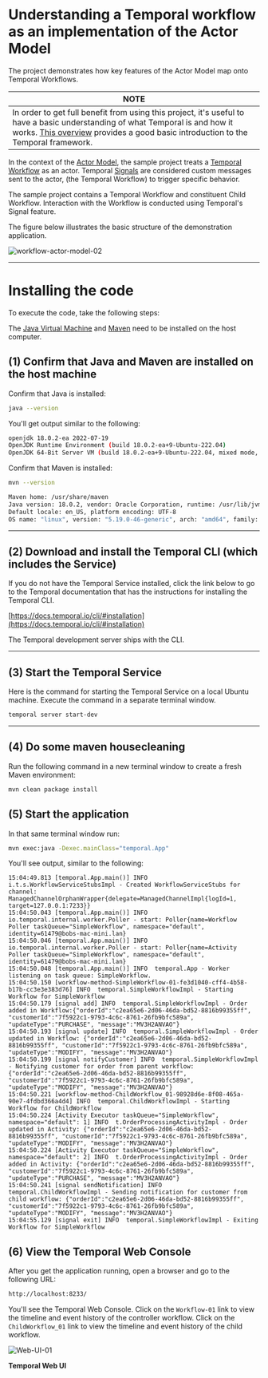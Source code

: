 # Understanding a Temporal workflow as an implementation of the Actor Model

The project demonstrates how key features of the Actor Model map onto Temporal Workflows.

| NOTE                                                                                                                                                                                                                                                   |
|--------------------------------------------------------------------------------------------------------------------------------------------------------------------------------------------------------------------------------------------------------|
| In order to get full benefit from using this project, it's useful to have a basic understanding of what Temporal is and how it works. [This overview](https://docs.temporal.io/temporal) provides a good basic introduction to the Temporal framework. |


In the context of the [Actor Model](https://temporal.io/blog/workflows-as-actors-is-it-really-possible), the sample 
project treats a [Temporal Workflow](https://docs.temporalio/workflows)
as an actor. Temporal [Signals](https://docs.temporalio/encyclopedia/application-message-passing#signals) are considered
custom messages sent to the actor, (the Temporal Workflow) to trigger specific behavior.

The sample project contains a Temporal Workflow and constituent Child Workflow. Interaction with the Workflow is 
conducted using Temporal's Signal feature.

The figure below illustrates the basic structure of the demonstration application.

![workflow-actor-model-02](https://github.com/reselbob/SimpleTemporalActorModel/assets/1110569/561bca59-2c79-4481-a28d-d83717e26477)


---

# Installing the code

To execute the code, take the following steps:

The [Java Virtual Machine](https://openjdk.org/) and [Maven](https://maven.apache.org/install.html) need to be installed
on the host computer.

## (1) Confirm that Java and Maven are installed on the host machine

Confirm that Java is installed:

```bash
java --version
```

You'll get output similar to the following:

```bash
openjdk 18.0.2-ea 2022-07-19
OpenJDK Runtime Environment (build 18.0.2-ea+9-Ubuntu-222.04)
OpenJDK 64-Bit Server VM (build 18.0.2-ea+9-Ubuntu-222.04, mixed mode, sharing)
```

Confirm that Maven is installed:

```bash
mvn --version
```

```bash
Maven home: /usr/share/maven
Java version: 18.0.2, vendor: Oracle Corporation, runtime: /usr/lib/jvm/jdk-18.0.2
Default locale: en_US, platform encoding: UTF-8
OS name: "linux", version: "5.19.0-46-generic", arch: "amd64", family: "unix"
```

---

## (2) Download and install the Temporal CLI (which includes the Service)

If you do not have the Temporal Service installed, click the link below to go to the Temporal documentation that has the
instructions for installing the Temporal CLI.

[https://docs.temporal.io/cli/#installation](https://docs.temporal.io/cli/#installation)

The Temporal development server ships with the CLI.

---

## (3) Start the Temporal Service

Here is the command for starting the Temporal Service on a local Ubuntu machine. Execute the command in a separate
terminal
window.

```bash
temporal server start-dev
```

---

## (4) Do some maven housecleaning

Run the following command in a new terminal window to create a fresh Maven environment:

```bash
mvn clean package install
```

## (5) Start the application

In that same terminal window run:

```bash
mvn exec:java -Dexec.mainClass="temporal.App"
```

You'll see output, similar to the following:

```
15:04:49.813 [temporal.App.main()] INFO  i.t.s.WorkflowServiceStubsImpl - Created WorkflowServiceStubs for channel: ManagedChannelOrphanWrapper{delegate=ManagedChannelImpl{logId=1, target=127.0.0.1:7233}}
15:04:50.043 [temporal.App.main()] INFO  io.temporal.internal.worker.Poller - start: Poller{name=Workflow Poller taskQueue="SimpleWorkflow", namespace="default", identity=61479@bobs-mac-mini.lan}
15:04:50.046 [temporal.App.main()] INFO  io.temporal.internal.worker.Poller - start: Poller{name=Activity Poller taskQueue="SimpleWorkflow", namespace="default", identity=61479@bobs-mac-mini.lan}
15:04:50.048 [temporal.App.main()] INFO  temporal.App - Worker listening on task queue: SimpleWorkflow.
15:04:50.150 [workflow-method-SimpleWorkflow-01-fe3d1040-cff4-4b58-b17b-cc3e3e383d76] INFO  temporal.SimpleWorkflowImpl - Starting Workflow for SimpleWorkflow
15:04:50.179 [signal add] INFO  temporal.SimpleWorkflowImpl - Order added in Workflow:{"orderId":"c2ea65e6-2d06-46da-bd52-8816b99355ff", "customerId":"7f5922c1-9793-4c6c-8761-26fb9bfc589a", "updateType":"PURCHASE", "message":"MV3H2ANVAO"}
15:04:50.193 [signal update] INFO  temporal.SimpleWorkflowImpl - Order updated in Workflow: {"orderId":"c2ea65e6-2d06-46da-bd52-8816b99355ff", "customerId":"7f5922c1-9793-4c6c-8761-26fb9bfc589a", "updateType":"MODIFY", "message":"MV3H2ANVAO"}
15:04:50.199 [signal notifyCustomer] INFO  temporal.SimpleWorkflowImpl - Notifying customer for order from parent workflow: {"orderId":"c2ea65e6-2d06-46da-bd52-8816b99355ff", "customerId":"7f5922c1-9793-4c6c-8761-26fb9bfc589a", "updateType":"MODIFY", "message":"MV3H2ANVAO"}
15:04:50.221 [workflow-method-ChildWorkflow_01-98928d6e-8f08-465a-90e7-4fdbd366a4d4] INFO  temporal.ChildWorkflowImpl - Starting Workflow for ChildWorkflow
15:04:50.224 [Activity Executor taskQueue="SimpleWorkflow", namespace="default": 1] INFO  t.OrderProcessingActivityImpl - Order updated in Activity: {"orderId":"c2ea65e6-2d06-46da-bd52-8816b99355ff", "customerId":"7f5922c1-9793-4c6c-8761-26fb9bfc589a", "updateType":"MODIFY", "message":"MV3H2ANVAO"}
15:04:50.224 [Activity Executor taskQueue="SimpleWorkflow", namespace="default": 2] INFO  t.OrderProcessingActivityImpl - Order added in Activity: {"orderId":"c2ea65e6-2d06-46da-bd52-8816b99355ff", "customerId":"7f5922c1-9793-4c6c-8761-26fb9bfc589a", "updateType":"PURCHASE", "message":"MV3H2ANVAO"}
15:04:50.241 [signal sendNotification] INFO  temporal.ChildWorkflowImpl - Sending notification for customer from child workflow: {"orderId":"c2ea65e6-2d06-46da-bd52-8816b99355ff", "customerId":"7f5922c1-9793-4c6c-8761-26fb9bfc589a", "updateType":"MODIFY", "message":"MV3H2ANVAO"}
15:04:55.129 [signal exit] INFO  temporal.SimpleWorkflowImpl - Exiting Workflow for SimpleWorkflow
```

## (6) View the Temporal Web Console

After you get the application running, open a browser and go to the following URL:

```bash
http://localhost:8233/
```

You'll see the Temporal Web Console. Click on the `Workflow-01` link to view the timeline and event history of the 
controller workflow. Click on the `ChildWorkflow_01` link to view the timeline and event history of the child workflow.

![Web-UI-01](https://github.com/reselbob/SimpleTemporalActorModel/assets/1110569/41af1395-1ebd-4a1a-9f75-f99250709fde)

**Temporal Web UI**


